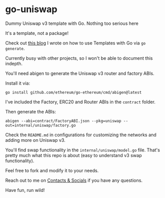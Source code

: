 # go-uniswap
Dummy Uniswap v3 template with Go. Nothing too serious here

It's a template, not a package!

Check out [this blog](https://blog.logrocket.com/using-go-generate-reduce-boilerplate-code/) I wrote on how to use Templates with Go via `go generate`.

Currently busy with other projects, so I won't be able to document this indepth. 

You'll need abigen to generate the Uniswap v3 router and factory ABIs. 

Install it via:

```shell
go install github.com/ethereum/go-ethereum/cmd/abigen@latest
```

I've included the Factory, ERC20 and Router ABIs in the `contract` folder.


Then generate the ABIs:

```shell
abigen --abi=contract/FactoryABI.json --pkg=uniswap --out=internal/uniswap/factory.go
```

Check the `README.md` in configurations for customizing the networks and adding more on Uniswap v3.

You'll find swap functionality in the `internal/uniswap/model.go` file. That's pretty much what this repo is about (easy to understand v3 swap functionality).

Feel free to fork and modify it to your needs.

Reach out to me on [Contacts & Socials](https://goodnessuc.github.io/about) if you have any questions.


Have fun, run wild!
